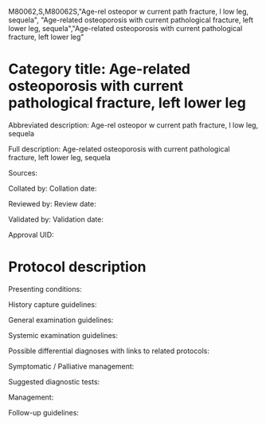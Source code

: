 M80062,S,M80062S,"Age-rel osteopor w current path fracture, l low leg, sequela", "Age-related osteoporosis with current pathological fracture, left lower leg, sequela","Age-related osteoporosis with current pathological fracture, left lower leg"
# Category title: Age-related osteoporosis with current pathological fracture, left lower leg

Abbreviated description: Age-rel osteopor w current path fracture, l low leg, sequela

Full description: Age-related osteoporosis with current pathological fracture, left lower leg, sequela

Sources:

Collated by:
Collation date:

Reviewed by:
Review date:

Validated by:
Validation date:

Approval UID:

# Protocol description

Presenting conditions:

History capture guidelines:

General examination guidelines:

Systemic examination guidelines:

Possible differential diagnoses with links to related protocols:

Symptomatic / Palliative management:

Suggested diagnostic tests:

Management:

Follow-up guidelines:
